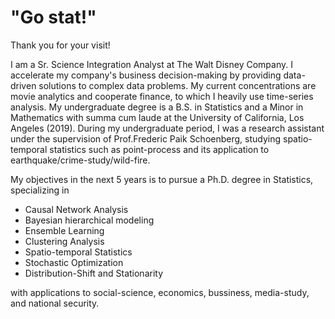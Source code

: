 # "Go stat!"

Thank you for your visit!

I am a Sr. Science Integration Analyst at The Walt Disney Company. I accelerate my company's business decision-making by providing data-driven solutions to complex data problems. My current concentrations are movie analytics and cooperate finance, to which I heavily use time-series analysis. My undergraduate degree is a B.S. in Statistics and a Minor in Mathematics with summa cum laude at the University of California, Los Angeles (2019). During my undergraduate period, I was a research assistant under the supervision of Prof.Frederic Paik Schoenberg, studying spatio-temporal statistics such as point-process and its application to earthquake/crime-study/wild-fire.

My objectives in the next 5 years is to pursue a Ph.D. degree in Statistics, specializing in

- Causal Network Analysis
- Bayesian hierarchical modeling
- Ensemble Learning
- Clustering Analysis
- Spatio-temporal Statistics
- Stochastic Optimization
- Distribution-Shift and Stationarity

with applications to social-science, economics, bussiness, media-study, and national security.
